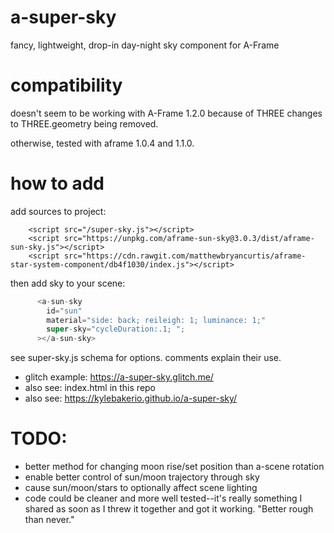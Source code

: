 # a-super-sky
fancy, lightweight, drop-in day-night sky component for A-Frame

# compatibility

doesn't seem to be working with A-Frame 1.2.0 because of THREE changes to THREE.geometry being removed.

otherwise, tested with aframe 1.0.4 and 1.1.0.

# how to add

add sources to project:
```
    <script src="/super-sky.js"></script> 
    <script src="https://unpkg.com/aframe-sun-sky@3.0.3/dist/aframe-sun-sky.js"></script>
    <script src="https://cdn.rawgit.com/matthewbryancurtis/aframe-star-system-component/db4f1030/index.js"></script>
```

then add sky to your scene:
```js
      <a-sun-sky 
        id="sun"
        material="side: back; reileigh: 1; luminance: 1;"
        super-sky="cycleDuration:.1; ";
      ></a-sun-sky>
```

see super-sky.js schema for options. comments explain their use.

- glitch example: https://a-super-sky.glitch.me/
- also see: index.html in this repo
- also see: https://kylebakerio.github.io/a-super-sky/

# TODO:
- better method for changing moon rise/set position than a-scene rotation
- enable better control of sun/moon trajectory through sky
- cause sun/moon/stars to optionally affect scene lighting
- code could be cleaner and more well tested--it's really something I shared as soon as I threw it together and got it working. "Better rough than never."
